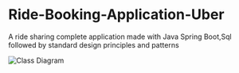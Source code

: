 # Ride-Booking-Application-Uber
A ride sharing complete application made with Java Spring Boot,Sql followed by standard design principles and patterns

![Class Diagram](./UberClassDiagram.png)
